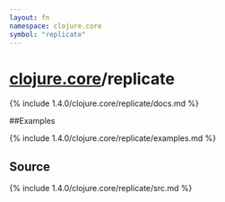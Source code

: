 ```yaml
---
layout: fn
namespace: clojure.core
symbol: "replicate"
---
```


# [clojure.core](../)/replicate

{% include 1.4.0/clojure.core/replicate/docs.md %}

##Examples

{% include 1.4.0/clojure.core/replicate/examples.md %}
## Source
{% include 1.4.0/clojure.core/replicate/src.md %}

